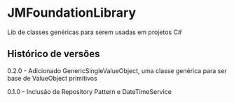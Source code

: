 # JMFoundationLibrary

 Lib de classes genéricas para serem usadas em projetos C#

## Histórico de versões

0.2.0 - Adicionado GenericSingleValueObject, uma classe genérica para ser base de ValueObject primitivos

0.1.0 - Inclusão de Repository Pattern e DateTimeService
